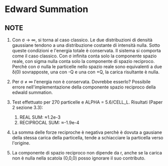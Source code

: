 # Edward Summation

## NOTE

1. Con σ → ∞, si torna al caso classico. Le due distribuzioni di densità gaussiane tendono a una distribuzione costante di intensità nulla. Sotto queste condizioni e l'energia totale è conservata. Il sistema si comporta come il caso classico. Con σ infinita conta solo la componente spazio reale, con sigma nulla conta solo la componente di spazio reciproco. Perchè con σ nulla le particelle nello spazio reale sono equivalenti a due δ(0) sovrapposte, una con -Q e una con +Q, la carica risultante è nulla.

2. Per σ ≠ ∞ l'energia non è conservata. Dovrebbe esserlo? Possibile errore nell'implementazione della componente spazio reciproco della edwald summation.

3. Test effettuato per 270 particelle e ALPHA = 5.6/CELL_L. Risultati (Paper 2 sezione 3.3):

   1. REAL SUM: ≈1.2e-3
   2. RECIPROCAL SUM: ≈-1.9e-4

4. La somma delle forze reciproche è negativa perchè è dovuta a gausiane della stessa carica della particella, tende a schiacciare la particella verso l'origine.

5. La componente di spazio reciproco non dipende da r, anche se la carica non è nulla nella scatola (0,0,0) posso ignorare il suo contributo.
